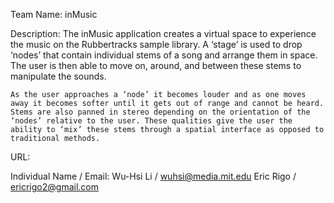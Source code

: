 Team Name:
  inMusic

Description:
    The inMusic application creates a virtual space to experience the music on the Rubbertracks sample library. A ‘stage’ is used to drop ‘nodes’ that contain individual stems of a song and arrange them in space. The user is then able to move on, around, and between these stems to manipulate the sounds.
 
    As the user approaches a ‘node’ it becomes louder and as one moves away it becomes softer until it gets out of range and cannot be heard. Stems are also panned in stereo depending on the orientation of the ‘nodes’ relative to the user. These qualities give the user the ability to ‘mix’ these stems through a spatial interface as opposed to traditional methods.  

URL:


Individual Name / Email:
  Wu-Hsi Li / wuhsi@media.mit.edu
  Eric Rigo / ericrigo2@gmail.com
